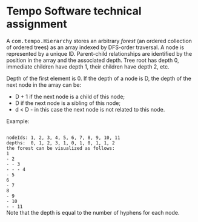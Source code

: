 # Tempo Software technical assignment

<p>A <tt>com.tempo.Hierarchy</tt> stores an arbitrary <em>forest</em> (an ordered collection of ordered trees)
as an array indexed by DFS-order traversal.
A node is represented by a unique ID.
Parent-child relationships are identified by the position in the array and the associated depth.
Tree root has depth 0, immediate children have depth 1, their children have depth 2, etc.
</p>

<p>Depth of the first element is 0. If the depth of a node is D, the depth of the next node in the array can be:</p>
<ul>
  <li>D + 1 if the next node is a child of this node;</li>
  <li>D if the next node is a sibling of this node;</li>
  <li>d < D - in this case the next node is not related to this node.</li>
</ul>

<p>Example:</p>
<code>
nodeIds: 1, 2, 3, 4, 5, 6, 7, 8, 9, 10, 11
depths:  0, 1, 2, 3, 1, 0, 1, 0, 1, 1, 2
the forest can be visualized as follows:
1
- 2
- - 3
- - - 4
- 5
6
- 7
8
- 9
- 10
- - 11
</code>
Note that the depth is equal to the number of hyphens for each node.
